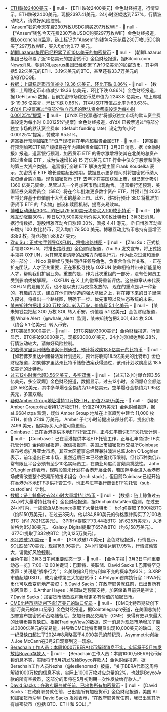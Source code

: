 - [ETH跌破2400美元]() - 📰 null - 【ETH跌破2400美元】金色财经报道，行情显示，ETH跌破2400美元，现报2397.41美元，24小时涨幅达到7.57%，行情波动较大，请做好风险控制。
- [“Ansem”钱包今天花费230万枚USDC购买297万枚WIF](https://x.com/lookonchain/status/1896449749542453753) - 📰 null - 【“Ansem”钱包今天花费230万枚USDC购买297万枚WIF】金色财经报道，据Lookonchain监测，链上标记为“Ansem”的钱包今天花费230万枚USDC购买了297万枚WIF，买入均价为0.77 美元。
- [朝鲜Lazarus集团已经积累了近10亿美元的加密货币](https://x.com/BTCTN/status/1896448513505910842) - 📰 null - 【朝鲜Lazarus集团已经积累了近10亿美元的加密货币】金色财经报道，据Bitcoin.com News消息，朝鲜的Lazarus集团已经积累了近10亿美元的加密货币，其中包括5.92亿美元的ETH、3.19亿美元的BTC，甚至还有33.7万美元的BABYDOGE。
- [数据：上周稳定币市值减少 19.36 亿美元，环比下跌 0.86%](https://defillama.com/stablecoins) - 📰 null - 【数据：上周稳定币市值减少 19.36 亿美元，环比下跌 0.86%】金色财经报道，据 DeFiLama 数据，目前加密市场稳定币总市值为 2243.8 亿美元，较上周减少 19.36 亿美元，环比下跌 0.86%，其中USDT市值占比率为63.63%。
- [dYdX 已投票通过“将部分独立市场的默认资金费率设定为每小时 0.00125%”提案](https://www.mintscan.io/dydx/proposals/220) - 📰 null - 【dYdX 已投票通过“将部分独立市场的默认资金费率设定为每小时 0.00125%”提案】金色财经报道，dYdX 已投票通过“将部分独立市场的默认资金费率（default funding rate）设定为每小时 0.00125%”提案，赞成率 95.51%。
- [道富银行预测加密ETF资产规模将在年内超越贵金属ETF](https://www.ft.com/content/bc2f1484-1cd8-41d7-85e8-6ad9c754d611) - 📰 null - 【道富银行预测加密ETF资产规模将在年内超越贵金属ETF】3月3日消息，据《金融时报》报道，道富银行预测，加密货币 ETF 的需求激增将使其在北美的总资产超过贵金属 ETF，成为快速增长的 15 万亿美元 ETF 行业中仅次于股票和债券的第三大资产类别。 
道富银行全球 ETF 解决方案主管 Frank Koudelka 表示，加密货币 ETF 增长速度超出预期，数据显示更多顾问对将加密货币纳入投资组合感兴趣。现货加密货币 ETF 去年才在美国获准上市，但已累计吸引 1360 亿美元资金，尽管过去一个月加密市场出现抛售。 
道富银行还预测，美国证券交易委员会（SEC）将在今年批准更多数字资产 ETF，并预计到 2025 年将允许基于市值前十大代币的基金上市。此外，该银行预计 SEC 将批准加密货币 ETF 的「实物」创设和赎回机制，提高交易效率。
- [博雅互动涨超30%，昨日以79,500美元均价买入100枚比特币]() - 📰 null - 【博雅互动涨超30%，昨日以79,500美元均价买入100枚比特币】3月3日消息，据行情数据，港股博雅互动今日涨超 30%，暂报 4.41 港元。 
昨日博雅互动宣布增持 100 枚比特币，买入均价 79,500 美元。博雅互动比特币总持有量增至 3350 枚，持仓均价 58,627 美元。
- [Zhu Su：正式接手领导OXFUN，将推出路线图](https://x.com/zhusu/status/1896433186336579947) - 📰 null - 【Zhu Su：正式接手领导OXFUN，将推出路线图】金色财经报道，Zhu Su 发文宣布，将正式接手领导 OXFUN，为其带来更清晰的战略方向和执行力。作为此次过渡和重组的一部分： 
· Nico 将继续与我共同担任领导角色，负责合作伙伴关系。 
· 正在扩充团队。人才至关重要，正在积极寻找与 OXFUN 使命相符并带来新能量的人才，帮助我们扩展业务。重要的是，作为此次重组的一部分，没有任何员工受到影响或被解雇。 
· OXFUN 在 X 上的徽章将重新评估。这些徽章从未代表 OXFUN 的雇佣关系，也不是以支付为交换发放的。 
现在的重点是以一种新的、有趣的方式，建立在他们所创造的强大基础之上，将在接下来的日子里深入探讨。将推出一个路线图，明确下一步、优先事项以及生态系统的未来。
- [某未知钱包把超 300 万枚 SOL 转入币安，价值超 5.1 亿美元](https://x.com/whale_alert/status/1896430240529797238) - 📰 null - 【某未知钱包把超 300 万枚 SOL 转入币安，价值超 5.1 亿美元】金色财经报道，据 Whale Alert（@whale_alert）监测，某未知钱包把3,001,434 枚 SOL（约合 5.1 亿美元）转入币安。
- [BTC突破93000美元]() - 📰 null - 【BTC突破93000美元】金色财经报道，行情显示，BTC突破93000美元，现报93000.01美元，24小时涨幅达到8.28%，行情波动较大，请做好风险控制。
- [如若佛罗里达州储备法案计划通过，预计将收购18.5亿美元的比特币](https://x.com/bitcoinlfgo/status/1896423756597477398) - 📰 null - 【如若佛罗里达州储备法案计划通过，预计将收购18.5亿美元的比特币】金色财经报道，如果佛罗里达州比特币储备法案获得通过，该州计划收购高达 18.5 亿美元的比特币。
- [过去12小时爆仓超3.56亿美元，多空双爆](https://www.coinglass.com/zh/LiquidationData) - 📰 null - 【过去12小时爆仓超3.56亿美元，多空双爆】金色财经报道，数据显示，过去12小时，全网爆仓金额达到3.56亿美元，其中多单爆仓金额约为1.59亿美元，空单爆仓金额约为1.95亿美元，多空双爆。
- [疑似Amber Group地址增持1.1万枚ETH，价值2749万美元](https://x.com/ai_9684xtpa/status/1896413171688317038) - 📰 null - 【疑似Amber Group地址增持1.1万枚ETH，价值2749万美元】金色财经报道，据 ai_9684xtpa 监测，疑似 Amber Group 地址在上涨趋势中建仓 11,000 枚 ETH，价值 2749 万美元。 
Amber 于七小时前提出该部分代币，提出价格 2499 美元，但实际买入点位可能更低。
- [Coinbase：已在香港提供本地ETF托管工作，正与汇丰商讨ETF次托管计划](https://www1.hkej.com/dailynews/finnews/article/4010531/Coinbase%E8%80%83%E6%85%AE%E6%93%B4%E5%B1%95%E4%BA%9E%E5%A4%AA%E5%B8%82%E5%A0%B4) - 📰 null - 【Coinbase：已在香港提供本地ETF托管工作，正与汇丰商讨ETF次托管计划】金色财经报道，据信报报道，美国上市加密货币交易所Coinbase宣布考虑扩展亚太市场，其亚太区董事总经理兼驻澳洲总监John O'Loghlen表示，前年退出日本市场，虽然近期日本已经放宽代币限制，但代币种类仍非常有限且平台必须有至少10名实际员工，在商业角度而言颇具挑战性。 
John O'Loghlen还表示，现阶段暂未计划在香港开展业务，若国际平台进入香港市场或需改变整个交易所的技术组合（tech stack），但目前Coinbase已经开始在香港为本地ETF提供托管工作，也正与汇丰银行商谈ETF次托管（sub-custodian）计划。
- [数据：链上鲸鱼过去24小时大量增持比特币](https://x.com/OnchainDataNerd/status/1896417009891737932) - 📰 null - 【数据：链上鲸鱼过去24小时大量增持比特币】金色财经报道，据OnchainDataNerd监测，在过去24小时内，一些鲸鱼从Binance提取了大量比特币： 
·bc1q0提取了600枚BTC（约5150万美元）。在过去3天内，他以84,860美元的价格累计购买了2,100枚BTC（约1.7821亿美元）。 
·3PRHV提取了73.44枚BTC（约625万美元），入场价格为85,188美元。 
·Galaxy_Digital提取了657枚BTC（约6,158万美元）。 
·377Cr提取了332枚BTC（约3,125万美元）。
- [SOL跌破170美元]() - 📰 null - 【SOL跌破170美元】金色财经报道，行情显示，SOL跌破170美元，现报169.96美元，24小时涨幅达到17.95%，行情波动较大，请做好风险控制。
- [金色午报 | 3月3日午间重要动态一览]() - 📰 null - 【金色午报 | 3月3日午间重要动态一览】7:00-12:00关键词：巴菲特、美联储、David Sacks 
1.巴菲特罕见发声：关税是“战争行为”； 
2.美联储3月维持利率不变的概率为93%； 
3.XRP市值超越USDT，成为全球第三大加密货币； 
4.Polygon首席执行官：RWA代币化可以改变房地产投资； 
5.David Sacks：在政府职务就任前，已出售所有加密货币； 
6.Arthur Hayes：美国缺乏预算支持，加密储备目前只是空谈； 
7.David Sacks：加密货币储备或将新增更多有价值的加密货币。
- [CME比特币期货创下逾1万美元的缺口纪录](https://cointelegraph.com/news/largest-ever-cme-gap-has-just-printed-in-bitcoin-futures) - 📰 null - 【CME比特币期货创下逾1万美元的缺口纪录】金色财经报道，据Cointelegraph报道，在美国总统特朗普宣布加密货币战略储备后，芝加哥商品交易所（CME）录得有史以来最大的比特币期货缺口。根据TradingView的数据，这一消息为现货市场增加了超过3000亿美元的交易量，并导致CME比特币期货出现10,000美元的缺口。这一纪录缺口超过了2024年8月略高于4,000美元的前纪录，Asymmetric创始人Joe McCann在3月2日观察到这一现象。
- [Berachain工作人员：本周1000万BERA代币解锁消息不实，实际将于5月初发放给Boyco存款人](https://x.com/leslienomad/status/1896396810467631362) - 📰 null - 【Berachain工作人员：本周1000万BERA代币解锁消息不实，实际将于5月初发放给Boyco存款人】金色财经报道，据Berachain工作人员Nezha（@leslienomad）披露，“关于BERA代币这周将解锁1000万枚的信息不实，实际上1000万枚对应总量的2%，也就是Boyco存款的所有空投币，这部分的币将在5月初到期一次性发放给存款人。”
- [David Sacks：在政府职务就任前，已出售所有加密货币](https://x.com/DavidSacks/status/1896398256357384310) - 📰 null - 【David Sacks：在政府职务就任前，已出售所有加密货币】金色财经报道，美国 AI 和加密货币沙皇 David Sacks 发推表示，“在政府职务就任前，我已出售其所有加密货币（包括 BTC、ETH 和 SOL）。”
